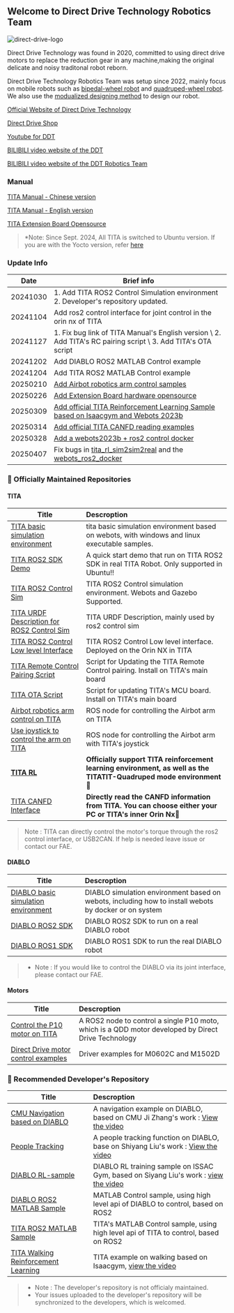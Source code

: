 ## Welcome to Direct Drive Technology Robotics Team
![direct-drive-logo](https://directdrive.com/public/uploads/images/20220221/4830a265658b4afeeccf7deda5bc044d.png)
<!--

**Here are some ideas to get you started:**

🙋‍♀️ A short introduction - what is your organization all about?
🌈 Contribution guidelines - how can the community get involved?
👩‍💻 Useful resources - where can the community find your docs? Is there anything else the community should know?
 Fun facts - what does your team eat for breakfast?
🧙 Remember, you can do mighty things with the power of [Markdown](https://docs.github.com/github/writing-on-github/getting-started-with-writing-and-formatting-on-github/basic-writing-and-formatting-syntax)
-->
Direct Drive Technology was found in 2020, committed to using direct drive motors to replace the reduction gear in any machine,making the original delicate and noisy traditonal robot reborn.

Direct Drive Technology Robotics Team was setup since 2022, mainly focus on mobile robots such as [bipedal-wheel robot](https://www.bilibili.com/video/BV1tM4y1Z7VY?spm_id_from=player_end_recommend_autoplay&vd_source=8ab3473c3214c5120c93d5ac5fbba539) and [quadruped-wheel robot](https://www.bilibili.com/video/BV1Pn4y1R7eg/?spm_id_from=333.337.search-card.all.click). We also use the [modualized designing method](https://www.bilibili.com/video/BV1gf42117yt/?spm_id_from=333.337.search-card.all.click&vd_source=8ab3473c3214c5120c93d5ac5fbba539) to design our robot.



[Official Website of Direct Drive Technology](https://directdrive.com/)

[Direct Drive Shop](https://shop.directdrive.com/)

[Youtube for DDT](https://www.youtube.com/@directdrivetech4558)

[BILIBILI video website of the DDT](https://space.bilibili.com/2110984062?spm_id_from=333.337.0.0)

[BILIBILI video website of the DDT Robotics Team](https://space.bilibili.com/3546755798928026?spm_id_from=333.337.0.0)

### Manual

[TITA Manual - Chinese version](https://tita-development-manual-uc.readthedocs.io/zh-cn/latest/ )

[TITA Manual - English version](https://tita-ubuntu-manual-english.readthedocs.io/en/latest/)

[TITA Extension Board Opensource](https://oshwhub.com/jiqiren01/tita-kuo-zhan-jie-kou-kai-yuan-2024-0620)


> *Note: Since Sept. 2024, All TITA is switched to Ubuntu version. If you are with the Yocto version, refer [here](https://tita-development-manual-ye.readthedocs.io/en/latest/ ) 


### Update Info
| Date        | Brief info   |
| --------   | -----  | 
|20241030|   1. Add TITA ROS2 Control Simulation environment <br>   2. Developer's repository updated. |
|20241104| Add ros2 control interface for joint control in the orin nx of TITA|
|20241127|1. Fix bug link of TITA Manual's English version \\ 2. Add TITA's RC pairing script \\ 3. Add TITA's OTA script|
|20241202|Add DIABLO ROS2 MATLAB Control example|
|20241204|Add TITA ROS2 MATLAB Control example|
|20250210|[Add Airbot robotics arm control samples](https://github.com/DDTRobot/airbot_on_tita)|
|20250226|[Add Extension Board hardware opensource](https://oshwhub.com/jiqiren01/tita-kuo-zhan-jie-kou-kai-yuan-2024-0620)|
|20250309|[Add official TITA Reinforcement Learning Sample based on Isaacgym and Webots 2023b](https://github.com/DDTRobot/tita_rl)|
|20250314|[Add official TITA CANFD reading examples](https://github.com/DDTRobot/TITA_CAN_Inerface/tree/main)|
|20250328|[Add a webots2023b + ros2 control docker](https://github.com/DDTRobot/webots2023b_ros2_docker)|
|20250407|Fix bugs in [tita_rl_sim2sim2real](https://github.com/DDTRobot/tita_rl_sim2sim2real) and the [webots_ros2_docker](https://github.com/DDTRobot/webots2023b_ros2_docker)|

### 🍿 Officially Maintained Repositories

#### TITA
| Title        | Descroption   |
| --------   |:----- | 
| [TITA basic simulation environment](https://github.com/DDTRobot/tita-sim-env)     | tita basic simulation environment based on webots, with windows and linux executable samples.| 
|      [TITA ROS2 SDK Demo](https://github.com/DDTRobot/TITA-SDK-ROS2)                 |      A quick start demo that run on TITA ROS2 SDK in real TITA Robot. Only supported in Ubuntu!!              |
|[TITA ROS2 Control Sim](https://github.com/DDTRobot/TITA_ROS2_Control_Sim) | TITA ROS2 Control simulation environment. Webots and Gazebo Supported.|
|[TITA URDF Description for ROS2 Control Sim](https://github.com/DDTRobot/TITA_Description) |TITA URDF Description, mainly used by ros2 control sim |
|[TITA ROS2 Control Low level Interface](https://github.com/DDTRobot/tita_hardware_ros2_control)| TITA ROS2 Control Low level interface. Deployed on the Orin NX in TITA|
|[TITA Remote Control Pairing Script](https://github.com/DDTRobot/TITA-RC-Pairing)|Script for Updating the TITA Remote Control pairing. Install on TITA's main board|
|[TITA OTA Script](https://github.com/DDTRobot/TITA-OTA)| Script for updating TITA's MCU board. Install on TITA's main board|
|[Airbot robotics arm control on TITA](https://github.com/DDTRobot/airbot_on_tita)| ROS node for controlling the Airbot arm on TITA |
|[Use joystick to control the arm on TITA](https://github.com/DDTRobot/airbot_joy)|ROS node for controlling the Airbot arm with TITA's joystick|
|**[TITA RL](https://github.com/DDTRobot/tita_rl)**|**Officially support TITA reinforcement learning environment, as well as the TITATIT-Quadruped mode environment**🌈|
|[TITA CANFD Interface](https://github.com/DDTRobot/TITA_CAN_Inerface/tree/main)|**Directly read the CANFD information from TITA. You can choose either your PC or TITA's inner Orin Nx**🌈|
> Note : TITA can directly control the motor's torque through the ros2 control interface, or USB2CAN. If help is needed leave issue or contact our FAE.

#### DIABLO
| Title        | Descroption   |
| --------   |:----- | 
| [DIABLO basic simulation environment](https://github.com/DDTRobot/diablo-sim-env)        |    DIABLO simulation environment based on webots, including how to install webots by docker or on system   | 
| [DIABLO ROS2 SDK](https://github.com/DDTRobot/diablo_ros2)        |    DIABLO ROS2 SDK to run on a real DIABLO robot    |
|[DIABLO ROS1 SDK](https://github.com/DDTRobot/diablo_sdk)| DIABLO ROS1 SDK to run the real DIABLO robot |

>* Note : If you would like to control the DIABLO via its joint interface, please contact our FAE.

#### Motors
| Title        | Descroption   |
| --------   | :------ | 
|[Control the P10 motor on TITA](https://github.com/DDTRobot/p10-ros2-node)| A ROS2 node to control a single P10 moto, which is a QDD motor developed by Direct Drive Technology|
| [Direct Drive motor control examples](https://github.com/DDTRobot/motor-driver-examples)  | Driver examples for M0602C and M1502D  |

### 🧙 Recommended Developer's Repository
| Title        | Descroption   |
| --------   | :-----  | 
|      [CMU Navigation based on DIABLO](https://github.com/DDTRobot/autonomy_stack_diablo_setup)  |    A navigation example on DIABLO, based on CMU Ji Zhang's work : [View the video](https://www.bilibili.com/video/BV1Ws421T7TJ/?spm_id_from=333.1387.homepage.video_card.click)     |
|[People Tracking](https://github.com/DDTRobot/DIABLO_People_Tracking)| A people tracking function on DIABLO, base on Shiyang Liu's work : [View the video](https://www.bilibili.com/video/BV1BZtWebEWF/?spm_id_from=333.337.search-card.all.click) |
|[DIABLO RL-sample](https://github.com/DDTRobot/Col_DIABLO_Issac_RL) | DIABLO RL training sample on ISSAC Gym, based on Siyang Liu's work : [view the video](https://www.bilibili.com/video/BV1WES1YwE1f/?spm_id_from=333.337.search-card.all.click)  |
|[DIABLO ROS2 MATLAB Sample](https://github.com/DDTRobot/diablo_matlab_ros2)|MATLAB Control sample, using high level api of DIABLO to control, based on ROS2|
|[TITA ROS2 MATLAB Sample](https://github.com/DDTRobot/tita_matlab_ros2)|TITA's MATLAB Control sample, using high level api of TITA to control, based on ROS2 |
|[TITA Walking Reinforcement Learning](https://github.com/DDTRobot/TITA_ISAACGYM_DRL)|TITA example on walking based on Isaacgym, [view the video](https://www.bilibili.com/video/BV1FfBAYyEnx/?spm_id_from=333.337.search-card.all.click&vd_source=8ab3473c3214c5120c93d5ac5fbba539)|
>* Note : The developer's repository is not officialy maintained.
>* Your issues uploaded to the developer's repository will be synchronized to the developers, which is welcomed.
